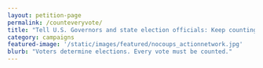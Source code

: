 ```yaml
---
layout: petition-page
permalink: /counteveryvote/
title: "Tell U.S. Governors and state election officials: Keep counting EVERY vote"
category: campaigns
featured-image: '/static/images/featured/nocoups_actionnetwork.jpg'
blurb: "Voters determine elections. Every vote must be counted."
---
```


<link href='https://actionnetwork.org/css/style-embed-whitelabel-v3.css' rel='stylesheet' type='text/css' /><script src='https://actionnetwork.org/widgets/v3/form/sign-and-send-the-petition-to-us-governors-and-state-election-officials-you-must-keep-counting-every-vote?format=js&source=widget&referrer=group-18millionrisingorg&style=full'></script><div id='can-form-area-sign-and-send-the-petition-to-us-governors-and-state-election-officials-you-must-keep-counting-every-vote' style='width: 100%'><!-- this div is the target for our HTML insertion --></div>